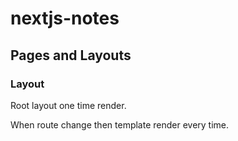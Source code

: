 # nextjs-notes

## Pages and Layouts

### Layout

Root layout one time render.

When route change then template render every time.

<RootLayout>
    <Page/>
</RootLayout>

<RootLayout>
    <DashboardLayout>
        <Content/>
    </DashboardLayout>
    <Page/>
</RootLayout>

<RootLayout>
   <template>
        <DashboardLayout>
            <Content/>
        </DashboardLayout>
        <Page/></template>
</RootLayout>
